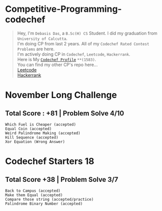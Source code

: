 # Competitive-Programming-codechef
>
>Hey, I'm `Debasis Das`, a `B.Sc(H) CS` Student. I did my graduation from `University of Calcutta`.  
>I'm doing CP from last 2 years. All of my `Codechef Rated Contest Problems` are here.  
>I'm actively doing CP in `Codechef`, `Leetcode`, `Hackerrank`.  
>Here is My [`Codechef Profile`](https://www.codechef.com/users/deba_98) `**(1583)`.  
>You can find my other CP's repo here...  
>[Leetcode]()  
>[Hackerrank]()  

# November Long Challenge
## Total Score : +81 | Problem Solve 4/10
   `Which Fuel is Cheaper (accepted)`  
   `Equal Coin (accepted)`  
   `Weird Palindrome Making (accepted)`  
   `Hill Sequence (accepted)`  
   `Xor Equation (Wrong Answer)`

# Codechef Starters 18
## Total Score +38 | Problem Solve 3/7
   `Back to Campus (accepted)`  
   `Make them Equal (accepted)`   
   `Compare those string (accepted/practice)`  
   `Palindrome Binary Number (accepted)`  
   
